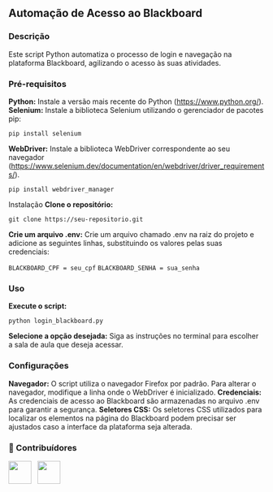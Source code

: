 ## Automação de Acesso ao Blackboard
### Descrição
Este script Python automatiza o processo de login e navegação na plataforma Blackboard, agilizando o acesso às suas atividades.

### Pré-requisitos
**Python:** Instale a versão mais recente do Python (https://www.python.org/).
**Selenium:** Instale a biblioteca Selenium utilizando o gerenciador de pacotes pip:

```pip install selenium```

**WebDriver:** Instale a biblioteca WebDriver correspondente ao seu navegador (https://www.selenium.dev/documentation/en/webdriver/driver_requirements/).

```pip install webdriver_manager```

Instalação
**Clone o repositório:**

```git clone https://seu-repositorio.git```

**Crie um arquivo .env:** Crie um arquivo chamado .env na raiz do projeto e adicione as seguintes linhas, substituindo os valores pelas suas credenciais:

```BLACKBOARD_CPF = seu_cpf```
```BLACKBOARD_SENHA = sua_senha```

### Uso
**Execute o script:**

```python login_blackboard.py```

**Selecione a opção desejada:** Siga as instruções no terminal para escolher a sala de aula que deseja acessar.

### Configurações
**Navegador:** O script utiliza o navegador Firefox por padrão. Para alterar o navegador, modifique a linha onde o WebDriver é inicializado.
**Credenciais:** As credenciais de acesso ao Blackboard são armazenadas no arquivo .env para garantir a segurança.
**Seletores CSS:** Os seletores CSS utilizados para localizar os elementos na página do Blackboard podem precisar ser ajustados caso a interface da plataforma seja alterada.

### 🤝 Contribuídores

<a href="https://github.com/Gerson-Clara"><img src="https://github.com/Gerson-Clara.png" width="45" height="45"></a> &nbsp;
<a href="https://github.com/TechGui"><img src="https://github.com/TechGui.png" width="45" height="45"></a> &nbsp;